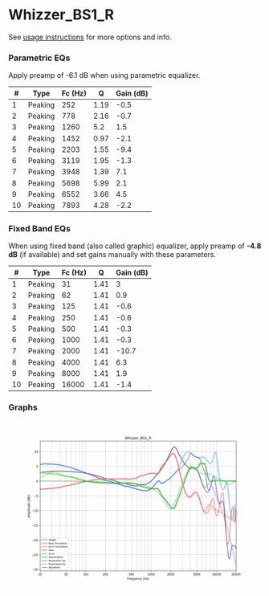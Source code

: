 # Whizzer_BS1_R
See [usage instructions](https://github.com/jaakkopasanen/AutoEq#usage) for more options and info.

### Parametric EQs
Apply preamp of -6.1 dB when using parametric equalizer.

|   # | Type    |   Fc (Hz) |    Q |   Gain (dB) |
|-----|---------|-----------|------|-------------|
|   1 | Peaking |       252 | 1.19 |        -0.5 |
|   2 | Peaking |       778 | 2.16 |        -0.7 |
|   3 | Peaking |      1260 | 5.2  |         1.5 |
|   4 | Peaking |      1452 | 0.97 |        -2.1 |
|   5 | Peaking |      2203 | 1.55 |        -9.4 |
|   6 | Peaking |      3119 | 1.95 |        -1.3 |
|   7 | Peaking |      3948 | 1.39 |         7.1 |
|   8 | Peaking |      5698 | 5.99 |         2.1 |
|   9 | Peaking |      6552 | 3.66 |         4.5 |
|  10 | Peaking |      7893 | 4.28 |        -2.2 |

### Fixed Band EQs
When using fixed band (also called graphic) equalizer, apply preamp of **-4.8 dB** (if available) and set gains manually with these parameters.

|   # | Type    |   Fc (Hz) |    Q |   Gain (dB) |
|-----|---------|-----------|------|-------------|
|   1 | Peaking |        31 | 1.41 |         3   |
|   2 | Peaking |        62 | 1.41 |         0.9 |
|   3 | Peaking |       125 | 1.41 |        -0.6 |
|   4 | Peaking |       250 | 1.41 |        -0.6 |
|   5 | Peaking |       500 | 1.41 |        -0.3 |
|   6 | Peaking |      1000 | 1.41 |        -0.3 |
|   7 | Peaking |      2000 | 1.41 |       -10.7 |
|   8 | Peaking |      4000 | 1.41 |         6.3 |
|   9 | Peaking |      8000 | 1.41 |         1.9 |
|  10 | Peaking |     16000 | 1.41 |        -1.4 |

### Graphs
![](./Whizzer_BS1_R.png)
